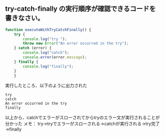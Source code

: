 ## try-catch-finally の実行順序が確認できるコードを書きなさい。
``` js
function executeWithTryCatchFinally() {
    try {
        console.log("try ");
        throw new Error("An error occurred in the try");
    } catch (error) {
        console.log("catch");
        console.error(error.message);
    } finally {
        console.log("finally");
    }
    }
```
実行したところ、以下のように出力された
```
try 
catch
An error occurred in the try
finally

```
以上から、catchでエラーがスローされてからtryのエラー文が実行されることが分かった
メモ：
try→tryでエラーがスローされる→catchが実行される→try完了→finally